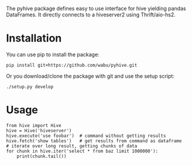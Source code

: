 The pyhive package defines easy to use interface for hive yielding pandas DataFrames.
It directly connects to a hiveserver2 using Thrift/aio-hs2.

Installation
============
You can use pip to install the package:
```
pip install git+https://github.com/wabu/pyhive.git
```

Or you download/clone the package with git and use the setup script:
```
./setup.py develop
```

Usage
=====
```
from hive import Hive
hive = Hive('hiveserver')
hive.execute('use foobar')  # command without getting results
hive.fetch('show tables')   # get results from command as dataframe
# iterate over long result, getting chunks of data
for chunk in hive.iter('select * from baz limit 1000000'):
    print(chunk.tail())
```
